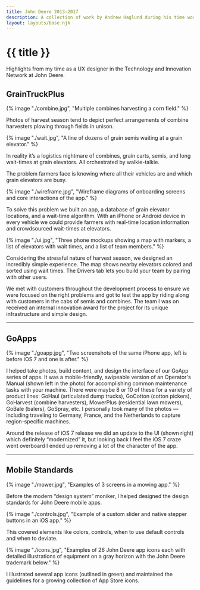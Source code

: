 ```yaml
---
title: John Deere 2013–2017
description: A collection of work by Andrew Haglund during his time working as a UX designer at John Deere.
layout: layouts/base.njk
---
```

# {{ title }}
Highlights from my time as a UX designer in the Technology and Innovation Network at John Deere.

## GrainTruckPlus

<!-- image --> {% image "./combine.jpg", "Multiple combines harvesting a corn field." %}

Photos of harvest season tend to depict perfect arrangements of combine harvesters plowing through fields in unison.

<!-- image --> {% image "./wait.jpg", "A line of dozens of grain semis waiting at a grain elevator." %}

In reality it’s a logistics nightmare of combines, grain carts, semis, and long wait-times at grain elevators. All orchestrated by walkie-talkie.

The problem farmers face is knowing where all their vehicles are and which grain elevators are busy.

<!-- image --> {% image "./wireframe.jpg", "Wireframe diagrams of onboarding screens and core interactions of the app." %}

To solve this problem we built an app, a database of grain elevator locations, and a wait-time algorithm. With an iPhone or Android device in every vehicle we could provide farmers with real-time location information and crowdsourced wait-times at elevators.

<!-- image --> {% image "./ui.jpg", "Three phone mockups showing a map with markers, a list of elevators with wait times, and a list of team members." %}

Considering the stressful nature of harvest season, we designed an incredibly simple experience. The map shows nearby elevators colored and sorted using wait times. The Drivers tab lets you build your team by pairing with other users.

We met with customers throughout the development process to ensure we were focused on the right problems and got to test the app by riding along with customers in the cabs of semis and combines. The team I was on received an internal innovation award for the project for its unique infrastructure and simple design.

---

## GoApps

<!-- image --> {% image "./goapp.jpg", "Two screenshots of the same iPhone app, left is before iOS 7 and one is after." %}

I helped take photos, build content, and design the interface of our GoApp series of apps. It was a mobile-friendly, swipeable version of an Operator's Manual (shown left in the photo) for accomplishing common maintenance tasks with your machine. There were maybe 8 or 10 of these for a variety of product lines: GoHaul (articulated dump trucks), GoCotton (cotton pickers), GoHarvest (combine harvesters), MowerPlus (residential lawn mowers), GoBale (balers), GoSpray, etc. I personally took many of the photos — including traveling to Germany, France, and the Netherlands to capture region-specific machines.

Around the release of iOS 7 release we did an update to the UI (shown right) which definitely “modernized” it, but looking back I feel the iOS 7 craze went overboard I ended up removing a lot of the character of the app.

---

## Mobile Standards

<!-- image --> {% image "./mower.jpg", "Examples of 3 screens in a mowing app." %}

Before the modern “design system” moniker, I helped designed the design standards for John Deere mobile apps.

<!-- image --> {% image "./controls.jpg", "Example of a custom slider and native stepper buttons in an iOS app." %}

This covered elements like colors, controls, when to use default controls and when to deviate.

<!-- image --> {% image "./icons.jpg", "Examples of 26 John Deere app icons each with detailed illustrations of equipment on a gray horizon with the John Deere trademark below." %}

I illustrated several app icons (outlined in green) and maintained the guidelines for a growing collection of App Store icons.